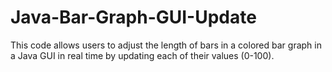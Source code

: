 # Java-Bar-Graph-GUI-Update
This code allows users to adjust the length of bars in a colored bar graph in a Java GUI in real time by updating each of their values (0-100).
